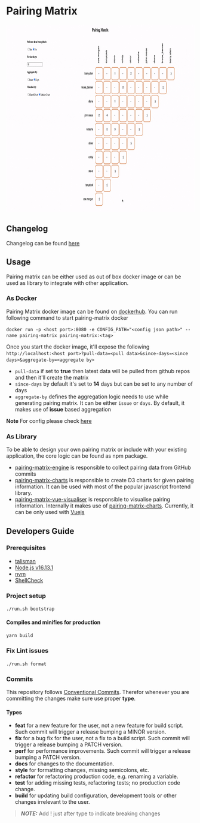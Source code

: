 # Pairing Matrix

<img src="https://github.com/sumanmaity112/pairing-matrix/blob/main/screenshots/pairingMatrix.gif" height="500" alt="pairing-matrix">

## Changelog

Changelog can be found [here](https://github.com/sumanmaity112/pairing-matrix/blob/main/CHANGELOG.md)

## Usage

Pairing matrix can be either used as out of box docker image or can be used as library to integrate with other application.

### As Docker

Pairing Matrix docker image can be found on [dockerhub](https://hub.docker.com/r/sumanmaity112/pairing-matrix). You can run following
command to start pairing-matrix docker

```shell
docker run -p <host port>:8080 -e CONFIG_PATH="<config json path>" --name pairing-matrix pairing-matrix:<tag>
```

Once you start the docker image, it'll expose the following `http://localhost:<host port>?pull-data=<pull data>&since-days=<since days>&aggregate-by=<aggregate by>`

- `pull-data` if set to **true** then latest data will be pulled from github repos and then it'll create the matrix
- `since-days` by default it's set to **14** days but can be set to any number of days
- `aggregate-by` defines the aggregation logic needs to use while generating pairing matrix. It can be either `issue` or `days`. By default, it makes use of **issue** based aggregation

**Note** For config please check [here](https://github.com/sumanmaity112/pairing-matrix/tree/main/packages/server#config-file)

### As Library

To be able to design your own pairing matrix or include with your existing application, the core logic can be found as
npm package.

- [pairing-matrix-engine](https://www.npmjs.com/package/pairing-matrix-engine) is responsible to collect pairing data from GitHub commits
- [pairing-matrix-charts](https://www.npmjs.com/package/pairing-matrix-charts) is responsible to create D3 charts for given pairing information. It can be used with most of the popular javascript frontend library.
- [pairing-matrix-vue-visualiser](https://www.npmjs.com/package/pairing-matrix-vue-visualiser) is responsible to visualise pairing information. Internally it makes use of [pairing-matrix-charts](https://www.npmjs.com/package/pairing-matrix-charts). Currently, it can be only used with [Vuejs](https://vuejs.org/)

## Developers Guide

### Prerequisites

- [talisman](https://github.com/thoughtworks/talisman)
- [Node.js v16.13.1](https://nodejs.org)
- [nvm](https://github.com/nvm-sh/nvm)
- [ShellCheck](https://www.shellcheck.net)

### Project setup

```shell
./run.sh bootstrap
```

#### Compiles and minifies for production

```shell
yarn build
```

### Fix Lint issues

```shell
./run.sh format
```

### Commits

This repository follows [Conventional Commits](https://www.conventionalcommits.org/en/v1.0.0/). Therefor whenever you are committing the changes make sure use proper **type**.

#### Types

- **feat** for a new feature for the user, not a new feature for build script. Such commit will trigger a release bumping a MINOR version.
- **fix** for a bug fix for the user, not a fix to a build script. Such commit will trigger a release bumping a PATCH version.
- **perf** for performance improvements. Such commit will trigger a release bumping a PATCH version.
- **docs** for changes to the documentation.
- **style** for formatting changes, missing semicolons, etc.
- **refactor** for refactoring production code, e.g. renaming a variable.
- **test** for adding missing tests, refactoring tests; no production code change.
- **build** for updating build configuration, development tools or other changes irrelevant to the user.

> **_NOTE:_** Add ! just after type to indicate breaking changes
